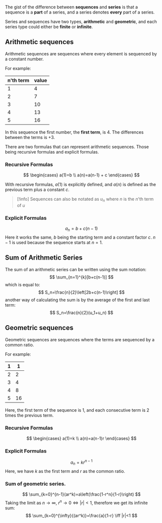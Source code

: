 The gist of the difference between **sequences** and **series** is that a sequence is a **part** of a series, and a series denotes **every** part of a series.

Series and sequences have two types, **arithmetic** and **geometric**, and each series type could either be **finite** or **infinite**.
## Arithmetic sequences
Arithmetic sequences are sequences where every element is sequenced by a constant number.

For example:

| n'th term | value |
| --------- | ----- |
| 1         | 4     |
| 2         | 7     |
| 3         | 10    |
| 4         | 13    |
| 5         | 16    |

In this sequence the first number, the **first term**, is 4. The differences between the terms is +3.

There are two formulas that can represent arithmetic sequences. Those being recursive formulas and explicit formulas.
### Recursive Formulas
$$
\begin{cases} a(1)=b \\ a(n)=a(n-1) + c \end{cases}
$$

With recursive formulas, $a(1)$ is explicitly defined, and $a(n)$ is defined as the previous term plus a constant $c$.

>[!info]
>Sequences can also be notated as $u_n$ where $n$ is the $n$'th term of $u$
### Explicit Formulas
$$
a_n = b + c(n-1)
$$
Here it works the same, $b$ being the starting term and a constant factor $c$. $n-1$ is used because the sequence starts at $n=1$.
## Sum of Arithmetic Series
The sum of an arithmetic series can be written using the sum notation:
$$
\sum_{n=1}^{k}[b+c(n-1)]
$$
which is equal to:
$$
S_n=\frac{n}{2}\left[2b+c(n-1)\right]
$$
another way of calculating the sum is by the average of the first and last term:
$$
S_n=\frac{n}{2}(u_1+u_n)
$$
## Geometric sequences

Geometric sequences are sequences where the terms are sequenced by a common ratio.

For example:

|1|1|
|---|---|
|2|2|
|3|4|
|4|8|
|5|16|

Here, the first term of the sequence is $1$, and each consecutive term is $2$ times the previous term.

### Recursive Formulas

$$ \begin{cases} a(1)=k \\ a(n)=a(n-1)r \end{cases} $$

### Explicit Formulas

$$ a_n=kr^{n-1} $$
Here, we have $k$ as the first term and $r$ as the common ratio. 
### Sum of geometric series.
$$
\sum_{k=0}^{n-1}(ar^k)=a\left(\frac{1-r^n}{1-r}\right)
$$
Taking the limit as $n\to\infty$, $r^n \to 0 \iff |r| < 1$, therefore we get its infinite sum:
$$
\sum_{k=0}^{\infty}{(ar^k)}=\frac{a}{1-r} \iff |r|<1
$$
